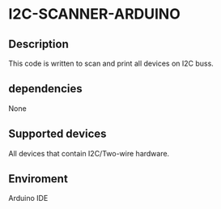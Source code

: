 # I2C-SCANNER-ARDUINO
## Description
This code is written to scan and print all devices on I2C buss.
## dependencies
None
## Supported devices
All devices that contain I2C/Two-wire hardware.

## Enviroment
Arduino IDE
